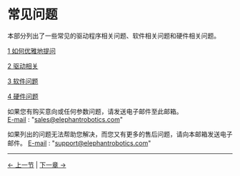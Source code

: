 # 常见问题

本部分列出了一些常见的驱动程序相关问题、软件相关问题和硬件相关问题。

[1 如何优雅地提问](../4-FAQ/0_how_to_ask.md)

[2 驱动相关](../4-FAQ/1_driver.md)

[3 软件问题](../4-FAQ/2_software.md)

[4 硬件问题](../4-FAQ/3_hardware.md)

如果您有购买意向或任何参数问题，请发送电子邮件至此邮箱。  
[E-mail](sales@elephantrobotics.com) : "sales@elephantrobotics.com"

如果列出的问题无法帮助您解决，而您又有更多的售后问题，请向本邮箱发送电子邮件。
[E-mail](support@elephantrobotics.com) : "support@elephantrobotics.com"

---

[← 上一节](../3.2.3-MaintenanceandCare/1-MaintenanceandCare.md) | [下一章 →](../../../4-FirstInstallAndUse/4.1-Pi/4.1_320_PI_firstUse.md)
